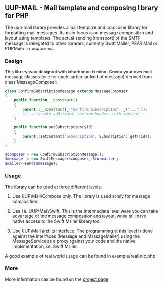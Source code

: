 ## UUP-MAIL - Mail template and composing library for PHP

The uup-mail library provides a mail template and composer library for formatting
mail messages. Its main focus is on message composition and layout using templates. 
The actual sending (transport) of the SMTP message is delegated to other libraries,
currently Swift Mailer, PEAR Mail or PHPMailer is supported.

### Design

This library was designed with inheritance in mind. Create your own mail message 
classes (one for each particular kind of message) derived from class MessageComposer:

```php
class ConfirmSubscriptionMessage extends MessageComposer
{
    public function __construct()
    {
        parent::__construct(_("Confirm Subscription", _("...")));
        // ... create additional section headers with content.
    }

    public function setSubscription($id) 
    {
        parent::setContent('Subscription', Subscription::get($id));
    }
}

$composer = new ConfirmSubscriptionMessage();
$message  = new SwiftMessage($composer, $formatter);
$mailer->send($message);
```

### Usage

The library can be used at three different levels:

1. Use UUP\Mail\Compose only. The library is used solely for message composition.

2. Use i.e. UUP\Mail\Swift. This is the intermediate level were you can take 
   advantage of the message composition and layout, while still have native 
   access to the Swift Mailer library too.

3. Use UUP\Mail and its interface. The programming at this level is done against
   the interfaces (Message and MessageMailer) using the MessageService as a proxy
   against your code and the native implementation, i.e. Swift Mailer.

A good example of real world usage can be found in example/realistic.php

### More

More information can be found on the [project page](https://nowise.se/oss/uup-mail)
